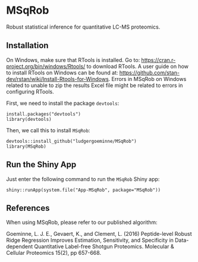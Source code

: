 # MSqRob

Robust statistical inference for quantitative LC-MS proteomics.

## Installation

On Windows, make sure that RTools is installed. Go to: https://cran.r-project.org/bin/windows/Rtools/ to download RTools. A user guide on how to install RTools on Windows can be found at: https://github.com/stan-dev/rstan/wiki/Install-Rtools-for-Windows. Errors in MSqRob on Windows related to unable to zip the results Excel file might be related to errors in configuring RTools.

First, we need to install the package `devtools`:

~~~~
install.packages("devtools")
library(devtools)
~~~~

Then, we call this to install `MSqRob`:

~~~~
devtools::install_github("ludgergoeminne/MSqRob")
library(MSqRob)
~~~~

## Run the Shiny App

Just enter the following command to run the `MSqRob` Shiny app:

~~~~
shiny::runApp(system.file("App-MSqRob", package="MSqRob"))
~~~~

## References

When using MSqRob, please refer to our published algorithm:

Goeminne, L. J. E., Gevaert, K., and Clement, L. (2016) Peptide-level Robust Ridge Regression Improves Estimation, Sensitivity, and Specificity in Data-dependent Quantitative Label-free Shotgun Proteomics. Molecular & Cellular Proteomics 15(2), pp 657-668.

